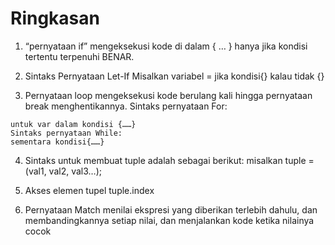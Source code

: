 # Ringkasan

1. “pernyataan if” mengeksekusi kode di dalam { … } hanya jika kondisi tertentu terpenuhi BENAR.

2. Sintaks Pernyataan Let-If
   Misalkan variabel = jika kondisi{} kalau tidak {}

3. Pernyataan loop mengeksekusi kode berulang kali hingga pernyataan break menghentikannya.
   Sintaks pernyataan For:

```
untuk var dalam kondisi {……}
Sintaks pernyataan While:
sementara kondisi{……}
```

4. Sintaks untuk membuat tuple adalah sebagai berikut:
   misalkan tuple = (val1, val2, val3…);

5. Akses elemen tupel
   tuple.index

6. Pernyataan Match menilai ekspresi yang diberikan terlebih dahulu, dan membandingkannya setiap nilai, dan menjalankan kode ketika nilainya cocok
